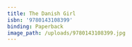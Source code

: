 ```yaml
---
title: The Danish Girl
isbn: '9780143108399'
binding: Paperback
image_path: /uploads/9780143108399.jpg
---
```



